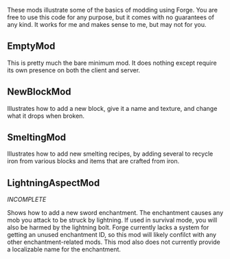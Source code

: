 These mods illustrate some of the basics of modding using Forge. You are free to use this code for any purpose, but it comes with no guarantees of any kind. It works for me and makes sense to me, but may not for you.

EmptyMod
--------

This is pretty much the bare minimum mod. It does nothing except require its own presence on both the client and server.

NewBlockMod
-----------

Illustrates how to add a new block, give it a name and texture, and change what it drops when broken.

SmeltingMod
-----------

Illustrates how to add new smelting recipes, by adding several to recycle iron from various blocks and items that are crafted from iron.

LightningAspectMod
------------------

*INCOMPLETE*

Shows how to add a new sword enchantment. The enchantment causes any mob you attack to be struck by lightning. If used in survival mode, you will also be harmed by the lightning bolt. Forge currently lacks a system for getting an unused enchantment ID, so this mod will likely confilct with any other enchantment-related mods. This mod also does not currently provide a localizable name for the enchantment.